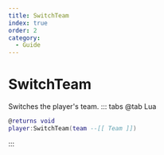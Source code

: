 ```yaml
---
title: SwitchTeam
index: true
order: 2
category:
  - Guide
---
```


# SwitchTeam
Switches the player's team.
::: tabs
@tab Lua
```lua
@returns void
player:SwitchTeam(team --[[ Team ]])
```

:::